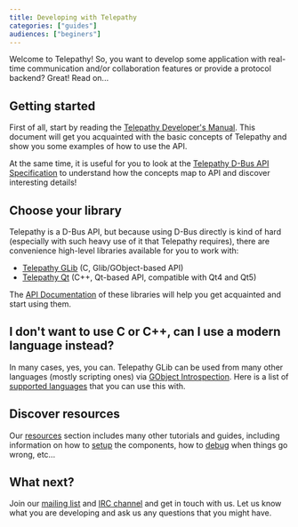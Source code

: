 ```yaml
---
title: Developing with Telepathy
categories: ["guides"]
audiences: ["beginers"]
---
```


Welcome to Telepathy! So, you want to develop some application with real-time communication and/or collaboration features or provide a protocol backend? Great! Read on...

## Getting started

First of all, start by reading the [Telepathy Developer's Manual](http://telepathy.freedesktop.org/doc/book). This document will get you acquainted with the basic concepts of Telepathy and show you some examples of how to use the API.

At the same time, it is useful for you to look at the [Telepathy D-Bus API Specification](http://telepathy.freedesktop.org/spec) to understand how the concepts map to API and discover interesting details!

## Choose your library

Telepathy is a D-Bus API, but because using D-Bus directly is kind of hard (especially with such heavy use of it that Telepathy requires), there are convenience high-level libraries available for you to work with:

* [Telepathy GLib](/components/telepathy-glib) (C, Glib/GObject-based API)
* [Telepathy Qt](/components/telepathy-qt) (C++, Qt-based API, compatible with Qt4 and Qt5)

The [API Documentation](/documentation) of these libraries will help you get acquainted and start using them.

## I don't want to use C or C++, can I use a modern language instead?

In many cases, yes, you can. Telepathy GLib can be used from many other languages (mostly scripting ones) via [GObject Introspection](https://wiki.gnome.org/Projects/GObjectIntrospection). Here is a list of [supported languages](https://wiki.gnome.org/Projects/GObjectIntrospection/Users) that you can use this with.

## Discover resources

Our [resources](/resources) section includes many other tutorials and guides, including information on how to [setup](/resources/setup) the components, how to [debug](/resources/debugging) when things go wrong, etc...

## What next?

Join our [mailing list](/community/mailing_list) and [IRC channel](/community/chat) and get in touch with us. Let us know what you are developing and ask us any questions that you might have.
